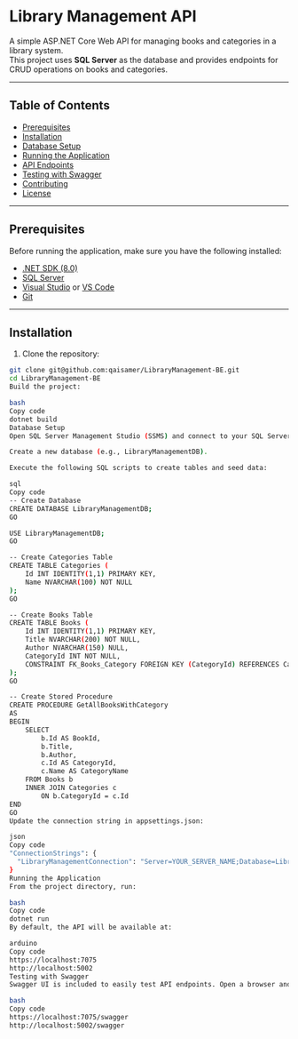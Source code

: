 # Library Management API

A simple ASP.NET Core Web API for managing books and categories in a library system.  
This project uses **SQL Server** as the database and provides endpoints for CRUD operations on books and categories.

---

## Table of Contents

- [Prerequisites](#prerequisites)  
- [Installation](#installation)  
- [Database Setup](#database-setup)  
- [Running the Application](#running-the-application)  
- [API Endpoints](#api-endpoints)  
- [Testing with Swagger](#testing-with-swagger)  
- [Contributing](#contributing)  
- [License](#license)  

---

## Prerequisites

Before running the application, make sure you have the following installed:

- [.NET SDK (8.0)](https://dotnet.microsoft.com/download)  
- [SQL Server](https://www.microsoft.com/en-us/sql-server/sql-server-downloads)  
- [Visual Studio](https://visualstudio.microsoft.com/) or [VS Code](https://code.visualstudio.com/)  
- [Git](https://git-scm.com/)  

---

## Installation

1. Clone the repository:

```bash
git clone git@github.com:qaisamer/LibraryManagement-BE.git
cd LibraryManagement-BE
Build the project:

bash
Copy code
dotnet build
Database Setup
Open SQL Server Management Studio (SSMS) and connect to your SQL Server instance.

Create a new database (e.g., LibraryManagementDB).

Execute the following SQL scripts to create tables and seed data:

sql
Copy code
-- Create Database
CREATE DATABASE LibraryManagementDB;
GO

USE LibraryManagementDB;
GO

-- Create Categories Table
CREATE TABLE Categories (
    Id INT IDENTITY(1,1) PRIMARY KEY,
    Name NVARCHAR(100) NOT NULL
);
GO

-- Create Books Table
CREATE TABLE Books (
    Id INT IDENTITY(1,1) PRIMARY KEY,
    Title NVARCHAR(200) NOT NULL,
    Author NVARCHAR(150) NULL,
    CategoryId INT NOT NULL,
    CONSTRAINT FK_Books_Category FOREIGN KEY (CategoryId) REFERENCES Categories(Id) ON DELETE CASCADE
);
GO

-- Create Stored Procedure
CREATE PROCEDURE GetAllBooksWithCategory
AS
BEGIN
    SELECT 
        b.Id AS BookId,
        b.Title,
        b.Author,
        c.Id AS CategoryId,
        c.Name AS CategoryName
    FROM Books b
    INNER JOIN Categories c
        ON b.CategoryId = c.Id
END
GO
Update the connection string in appsettings.json:

json
Copy code
"ConnectionStrings": {
  "LibraryManagementConnection": "Server=YOUR_SERVER_NAME;Database=LibraryManagementDB;Trusted_Connection=True;TrustServerCertificate=True;"
}
Running the Application
From the project directory, run:

bash
Copy code
dotnet run
By default, the API will be available at:

arduino
Copy code
https://localhost:7075
http://localhost:5002
Testing with Swagger
Swagger UI is included to easily test API endpoints. Open a browser and navigate to:

bash
Copy code
https://localhost:7075/swagger
http://localhost:5002/swagger
